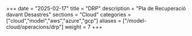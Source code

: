 +++
date        = "2025-02-17"
title       = "DRP"
description = "Pla de Recuperació davant Desastres"
sections    = "Cloud"
categories  = ["cloud","model","aws","azure","gcp"]
aliases     = ["/model-cloud/operacions/drp"]
weight      = 7
+++






